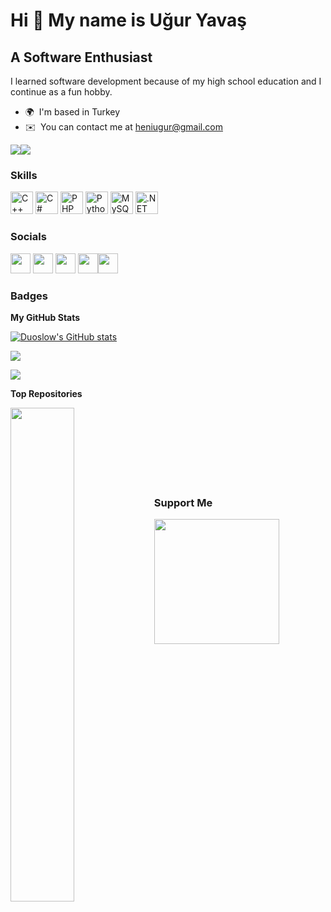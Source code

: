 Hi 👋 My name is Uğur Yavaş
===========================

A Software Enthusiast
---------------------

I learned software development because of my high school education and I continue as a fun hobby.

* 🌍  I'm based in Turkey
* ✉️  You can contact me at [heniugur@gmail.com](mailto:heniugur@gmail.com)

<a href="https://www.github.com/Duoslow" target="_blank" rel="noreferrer"><img
src="https://img.shields.io/github/followers/Duoslow?logo=github&style=for-the-badge&color=0891b2&labelColor=1c1917" /></a><a href="https://www.twitch.tv/ugurumben_" target="_blank" rel="noreferrer"><img
src="https://img.shields.io/twitch/status/ugurumben_?logo=twitchsx&style=for-the-badge&color=0891b2&labelColor=1c1917&label=TWITCH+STATUS" /></a>

### Skills

<p align="left">
<a href="https://docs.microsoft.com/en-us/cpp/?view=msvc-170" target="_blank" rel="noreferrer"><img src="https://raw.githubusercontent.com/danielcranney/readme-generator/main/public/icons/skills/cplusplus-colored.svg" width="36" height="36" alt="C++" /></a>
<a href="https://docs.microsoft.com/en-us/dotnet/csharp/" target="_blank" rel="noreferrer"><img src="https://raw.githubusercontent.com/danielcranney/readme-generator/main/public/icons/skills/csharp-colored.svg" width="36" height="36" alt="C#" /></a>
<a href="https://www.php.net/" target="_blank" rel="noreferrer"><img src="https://raw.githubusercontent.com/danielcranney/readme-generator/main/public/icons/skills/php-colored.svg" width="36" height="36" alt="PHP" /></a>
<a href="https://www.python.org/" target="_blank" rel="noreferrer"><img src="https://raw.githubusercontent.com/danielcranney/readme-generator/main/public/icons/skills/python-colored.svg" width="36" height="36" alt="Python" /></a>
<a href="https://www.mysql.com/" target="_blank" rel="noreferrer"><img src="https://raw.githubusercontent.com/danielcranney/readme-generator/main/public/icons/skills/mysql-colored.svg" width="36" height="36" alt="MySQL" /></a>
<a href="https://dotnet.microsoft.com/en-us/" target="_blank" rel="noreferrer"><img src="https://raw.githubusercontent.com/danielcranney/readme-generator/main/public/icons/skills/dot-net-colored.svg" width="36" height="36" alt=".NET" /></a>
</p>


### Socials

<p align="left"> <a href="https://discord.com/users/102311686148468736" target="_blank" rel="noreferrer"><img src="https://raw.githubusercontent.com/danielcranney/readme-generator/main/public/icons/socials/discord.svg" width="32" height="32" /></a> <a href="https://www.github.com/Duoslow" target="_blank" rel="noreferrer"><img src="https://raw.githubusercontent.com/danielcranney/readme-generator/main/public/icons/socials/github.svg" width="32" height="32" /></a> <a href="https://www.youtube.com/channel/UC8UKM6xnC8alQekoCb4zXvQ" target="_blank" rel="noreferrer"><img src="https://raw.githubusercontent.com/danielcranney/readme-generator/main/public/icons/socials/youtube.svg" width="32" height="32" /></a> <a href="https://www.twitch.tv/ugurumben_" target="_blank" rel="noreferrer"><img src="https://raw.githubusercontent.com/danielcranney/readme-generator/main/public/icons/socials/twitch.svg" width="32" height="32" /></a><a href="https://steamcommunity.com/id/duoslow21/" target="_blank" rel="noreferrer"><img src="https://seeklogo.com/images/S/steam-logo-73274B19E3-seeklogo.com.png" width="32" height="32" /></a></p>

### Badges

<b>My GitHub Stats</b>

<a href="http://www.github.com/Duoslow"><img src="https://github-readme-stats.vercel.app/api?username=Duoslow&show_icons=true&hide=&count_private=true&title_color=0891b2&text_color=ffffff&icon_color=0891b2&bg_color=1c1917&hide_border=true&show_icons=true" alt="Duoslow's GitHub stats" /></a>

<a href="http://www.github.com/Duoslow"><img src="https://github-readme-streak-stats.herokuapp.com/?user=Duoslow&stroke=ffffff&background=1c1917&ring=0891b2&fire=0891b2&currStreakNum=ffffff&currStreakLabel=0891b2&sideNums=ffffff&sideLabels=ffffff&dates=ffffff&hide_border=true" /></a>

<a href="http://www.github.com/Duoslow"><img src="https://github-profile-trophy.vercel.app/?username=Duoslow&theme=alduin&no-frame=true&column=7" /></a>

<b>Top Repositories</b>

<div width="100%" align="center"><a href="https://github.com/Duoslow/zerotierIndicator" align="left"><img align="left" width="45%" src="https://github-readme-stats.vercel.app/api/pin/?username=Duoslow&repo=zerotierIndicator&title_color=0891b2&text_color=ffffff&icon_color=0891b2&bg_color=1c1917&hide_border=true&locale=en" /></a></div><br /><br /><br /><br /><br /><br /><br />

### Support Me

<a href="https://www.buymeacoffee.com/uuryvs"><img src="https://cdn.buymeacoffee.com/buttons/v2/default-yellow.png" width="200" /></a>

